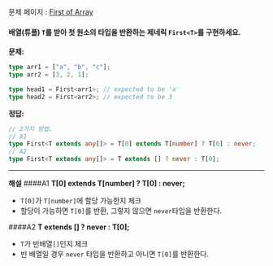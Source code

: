 문제 페이지 : <a href="https://github.com/type-challenges/type-challenges/blob/main/questions/00014-easy-first/README.md">First of Array</a>

#### 배열(튜플) `T`를 받아 첫 원소의 타입을 반환하는 제네릭 `First<T>`를 구현하세요.

**문제:**

```ts
type arr1 = ["a", "b", "c"];
type arr2 = [3, 2, 1];

type head1 = First<arr1>; // expected to be 'a'
type head2 = First<arr2>; // expected to be 3
```

**정답:**

```ts
// 2가지 방법.
// A1
type First<T extends any[]> = T[0] extends T[number] ? T[0] : never;
// A2
type First<T extends any[]> = T extends [] ? never : T[0];
```

---

**해설**
####A1
**T[0] extends T[number] ? T[0] : never;**

- `T[0]`가 `T[number]`에 할당 가능한지 체크
- 할당이 가능하면 `T[0]`를 반환, 그렇지 않으면 `never`타입을 반환한다.

####A2
**T extends [] ? never : T[0];**

- `T`가 빈배열`[]`인지 체크
- 빈 배열일 경우 `never` 타입을 반환하고 아니면 `T[0]`를 반환한다.
